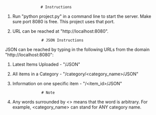 					# Instructions

1. Run "python project.py" in a command line to start the server. Make sure port 8080 is free. This project uses that port.
2. URL can be reached at "http://localhost:8080".

					# JSON Instructions

JSON can be reached by typing in the following URLs from the domain "http://localhost:8080":
1. Latest Items Uploaded - "/JSON"
2. All items in a Category - "/category/<category_name>/JSON"
3. Information on one specific item - "/<item_id>/JSON"

					# Note

1. Any words surrounded by <> means that the word is arbitrary. For example, <category_name> can stand for ANY category name.